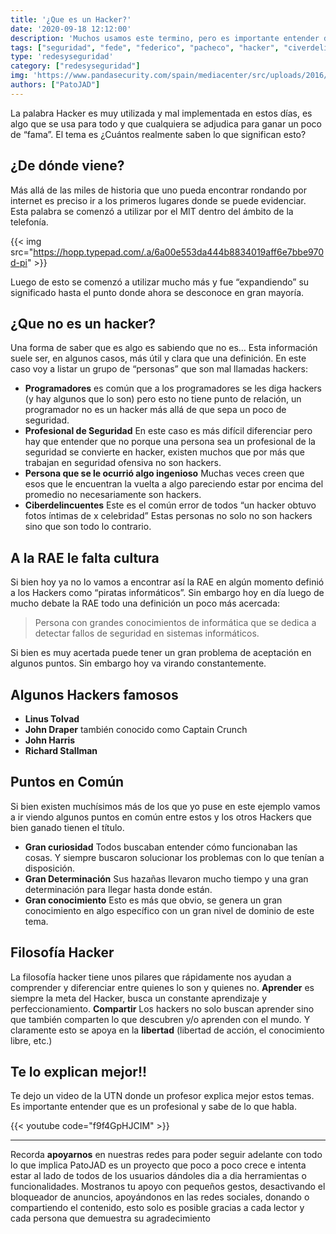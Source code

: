 ```yaml
---
title: '¿Que es un Hacker?'
date: '2020-09-18 12:12:00'
description: 'Muchos usamos este termino, pero es importante entender de donde viene y que significa'
tags: ["seguridad", "fede", "federico", "pacheco", "hacker", "civerdelincuente", "hackers", "filosofía"]
type: 'redesyseguridad'
category: ["redesyseguridad"]
img: 'https://www.pandasecurity.com/spain/mediacenter/src/uploads/2016/03/pandasecurity-Who-are-the-most-famous-hackers-in-history.jpg'
authors: ["PatoJAD"]
---
```




La palabra Hacker es muy utilizada y mal implementada en estos días, es algo que se usa para todo y que cualquiera se adjudica para ganar un poco de “fama”. El tema es ¿Cuántos realmente saben lo que significan esto?




## ¿De dónde viene?



Más allá de las miles de historia que uno pueda encontrar rondando por internet es preciso ir a los primeros lugares donde se puede evidenciar. Esta palabra se comenzó a utilizar por el MIT dentro del ámbito de la telefonía.


{{< img src="https://hopp.typepad.com/.a/6a00e553da444b8834019aff6e7bbe970d-pi" >}}


Luego de esto se comenzó a utilizar mucho más y fue “expandiendo” su significado hasta el punto donde ahora se desconoce en gran mayoría.




## ¿Que **no** es un hacker?



Una forma de saber que es algo es sabiendo que no es… Esta información suele ser, en algunos casos, más útil y clara que una definición. En este caso voy a listar un grupo de “personas” que son mal llamadas hackers:



* **Programadores** es común que a los programadores se les diga hackers (y hay algunos que lo son) pero esto no tiene punto de relación, un programador no es un hacker más allá de que sepa un poco de seguridad. 
* **Profesional de Seguridad** En este caso es más difícil diferenciar pero hay que entender que no porque una persona sea un profesional de la seguridad se convierte en hacker, existen muchos que por más que trabajan en seguridad ofensiva no son hackers. 
* **Persona que se le ocurrió algo ingenioso** Muchas veces creen que esos que le encuentran la vuelta a algo pareciendo estar por encima del promedio no necesariamente son hackers. 
* **Ciberdelincuentes** Este es el común error de todos “un hacker obtuvo fotos íntimas de x celebridad” Estas personas no solo no son hackers sino que son todo lo contrario.




## A la **RAE** le falta cultura



Si bien hoy ya no lo vamos a encontrar así la RAE en algún momento definió a los Hackers como “piratas informáticos”. Sin embargo hoy en día luego de mucho debate la RAE todo una definición un poco más acercada:



> Persona con grandes conocimientos de informática que se dedica a detectar fallos de seguridad en sistemas informáticos.



Si bien es muy acertada puede tener un gran problema de aceptación en algunos puntos. Sin embargo hoy va virando constantemente.




## Algunos Hackers famosos



* **Linus Tolvad**
* **John Draper** también conocido como Captain Crunch
* **John Harris**
* **Richard Stallman**




## Puntos en Común



Si bien existen muchísimos más de los que yo puse en este ejemplo vamos a ir viendo algunos puntos en común entre estos y los otros Hackers que bien ganado tienen el título.



* **Gran curiosidad** Todos buscaban entender cómo funcionaban las cosas. Y siempre buscaron solucionar los problemas con lo que tenían a disposición. 
* **Gran Determinación** Sus hazañas llevaron mucho tiempo y una gran determinación para llegar hasta donde están. 
* **Gran conocimiento** Esto es más que obvio, se genera un gran conocimiento en algo específico con un gran nivel de dominio de este tema.




## Filosofía Hacker



La filosofía hacker tiene unos pilares que rápidamente nos ayudan a comprender y diferenciar entre quienes lo son y quienes no. **Aprender** es siempre la meta del Hacker, busca un constante aprendizaje y perfeccionamiento. **Compartir** Los hackers no solo buscan aprender sino que también comparten lo que descubren y/o aprenden con el mundo. Y claramente esto se apoya en la **libertad** (libertad de acción, el conocimiento libre, etc.)




## Te lo explican mejor!!



Te dejo un video de la UTN donde un profesor explica mejor estos temas. Es importante entender que es un profesional y sabe de lo que habla.


{{< youtube code="f9f4GpHJCIM" >}}


---



Recorda **apoyarnos** en nuestras redes para poder seguir adelante con todo lo que implica PatoJAD es un proyecto que poco a poco crece e intenta estar al lado de todos de los usuarios dándoles dia a dia herramientas o funcionalidades. Mostranos tu apoyo con pequeños gestos, desactivando el bloqueador de anuncios, apoyándonos en las redes sociales, donando o compartiendo el contenido, esto solo es posible gracias a cada lector y cada persona que demuestra su agradecimiento
